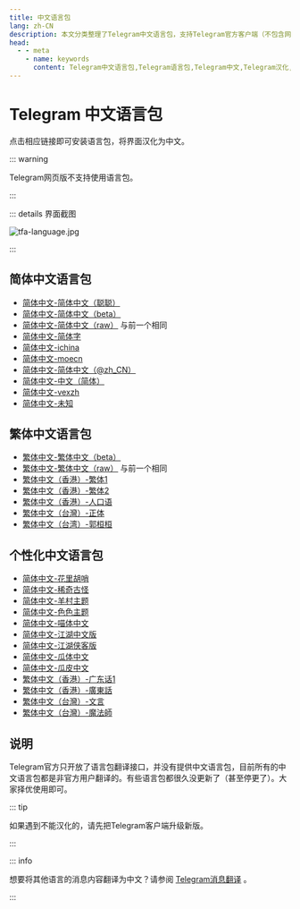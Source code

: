 ```yaml
---
title: 中文语言包
lang: zh-CN
description: 本文分类整理了Telegram中文语言包，支持Telegram官方客户端（不包含网页版）和部分第三方客户端。点击相应链接即可安装语言包，将界面汉化为中文。
head:
  - - meta
    - name: keywords
      content: Telegram中文语言包,Telegram语言包,Telegram中文,Telegram汉化,TG中文语言包,TG语言包,TG中文,TG汉化,电报中文语言包,电报语言包,电报中文,电报汉化
---
```


# Telegram 中文语言包

点击相应链接即可安装语言包，将界面汉化为中文。

::: warning

Telegram网页版不支持使用语言包。

:::

::: details 界面截图

![tfa-language.jpg](https://cdn.jsdelivr.net/gh/feijiqun/images/tfa/language.jpg)

:::

## 简体中文语言包

- [简体中文-简体中文（聪聪）](https://t.me/setlanguage/zhcncc)
- [简体中文-简体中文（beta）](https://t.me/setlanguage/zh-hans-beta)
- [简体中文-简体中文（raw）](https://t.me/setlanguage/zh-hans-raw) 与前一个相同
- [简体中文-简体字](https://t.me/setlanguage/jiantizi)
- [简体中文-ichina](https://t.me/setlanguage/ichina)
- [简体中文-moecn](https://t.me/setlanguage/moecn)
- [简体中文-简体中文（@zh_CN）](https://t.me/setlanguage/classic-zh-cn)
- [简体中文-中文（简体）](https://t.me/setlanguage/classic-zh)
- [简体中文-vexzh](https://t.me/setlanguage/vexzh)
- [简体中文-未知](https://t.me/setlanguage/cnsimplified)

## 繁体中文语言包

- [繁体中文-繁体中文（beta）](https://t.me/setlanguage/zh-hant-beta)
- [繁体中文-繁体中文（raw）](https://t.me/setlanguage/zh-hant-raw) 与前一个相同
- [繁体中文（香港）-繁体1](https://t.me/setlanguage/hongkong)
- [繁体中文（香港）-繁体2](https://t.me/setlanguage/zhhant-hk)
- [繁体中文（香港）-人口语](https://t.me/setlanguage/hongkonger)
- [繁体中文（台灣）-正体](https://t.me/setlanguage/taiwan)
- [繁体中文（台湾）-郭桓桓](https://t.me/setlanguage/zhong-taiwan-traditional)

## 个性化中文语言包

- [简体中文-花里胡哨](https://t.me/setlanguage/qingwa)
- [简体中文-稀奇古怪](https://t.me/setlanguage/xiaowa)
- [简体中文-羊村主题](https://t.me/setlanguage/wayang) 
- [简体中文-色色主题](https://t.me/setlanguage/ydorz)
- [简体中文-喵体中文](https://t.me/setlanguage/meowcn) 
- [简体中文-江湖中文版](https://t.me/setlanguage/jianghu) 
- [简体中文-江湖侠客版](https://t.me/setlanguage/baoku)
- [简体中文-瓜体中文](https://t.me/setlanguage/duang-zh-cn) 
- [简体中文-瓜皮中文](https://t.me/setlanguage/duangr-zhcn)
- [繁体中文（香港）-广东话1](https://t.me/setlanguage/zhhkpb1)
- [繁体中文（香港）-廣東話](https://t.me/setlanguage/cantonese)
- [繁体中文（台灣）-文言](https://t.me/setlanguage/chinese-ancient)
- [繁体中文（台灣）-魔法師](https://t.me/setlanguage/encha)

## 说明

Telegram官方只开放了语言包翻译接口，并没有提供中文语言包，目前所有的中文语言包都是非官方用户翻译的。有些语言包都很久没更新了（甚至停更了）。大家择优使用即可。

::: tip

如果遇到不能汉化的，请先把Telegram客户端升级新版。

:::

::: info

想要将其他语言的消息内容翻译为中文？请参阅 [Telegram消息翻译](./translate.html) 。

:::